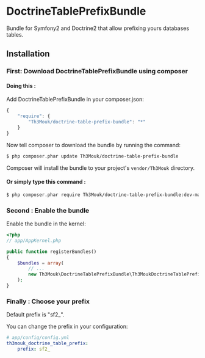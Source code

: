 DoctrineTablePrefixBundle
=========================

Bundle for Symfony2 and Doctrine2 that allow prefixing yours databases tables.

## Installation

### First: Download DoctrineTablePrefixBundle using composer

#### Doing this :

Add DoctrineTablePrefixBundle in your composer.json:

``` js
{
    "require": {
        "Th3Mouk/doctrine-table-prefix-bundle": "*"
    }
}
```

Now tell composer to download the bundle by running the command:

``` bash
$ php composer.phar update Th3Mouk/doctrine-table-prefix-bundle
```
Composer will install the bundle to your project's `vendor/Th3Mouk` directory.

#### Or simply type this command :

``` bash
$ php composer.phar require Th3Mouk/doctrine-table-prefix-bundle:dev-master
```

### Second : Enable the bundle

Enable the bundle in the kernel:

``` php
<?php
// app/AppKernel.php

public function registerBundles()
{
    $bundles = array(
        // ...
        new Th3Mouk\DoctrineTablePrefixBundle\Th3MoukDoctrineTablePrefixBundle(),
    );
}
```

### Finally : Choose your prefix

Default prefix is "sf2_".

You can change the prefix in your configuration:

``` yaml
# app/config/config.yml
th3mouk_doctrine_table_prefix:
    prefix: sf2_
```